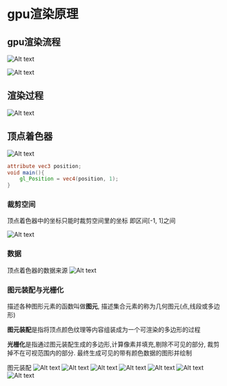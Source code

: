 # gpu渲染原理

## gpu渲染流程

![Alt text](image.png)


![Alt text](image-1.png)

## 渲染过程

![Alt text](image-2.png)

## 顶点着色器

![Alt text](image-3.png)

```glsl
attribute vec3 position;
void main(){
    gl_Position = vec4(position, 1);
}
```

### 裁剪空间

顶点着色器中的坐标只能时裁剪空间里的坐标 即区间[-1, 1]之间

![Alt text](image-4.png)

### 数据

顶点着色器的数据来源
![Alt text](image-5.png)

### 图元装配与光栅化

描述各种图形元素的函数叫做**图元**, 描述集合元素的称为几何图元(点,线段或多边形)

**图元装配**是指将顶点颜色纹理等内容组装成为一个可渲染的多边形的过程

**光栅化**是指通过图元装配生成的多边形,计算像素并填充,剔除不可见的部分, 裁剪掉不在可视范围内的部分. 最终生成可见的带有颜色数据的图形并绘制

图元装配
![Alt text](image-6.png)
![Alt text](image-7.png)
![Alt text](image-8.png)
![Alt text](image-9.png)
![Alt text](image-10.png)
![Alt text](image-11.png)
![Alt text](image-12.png)